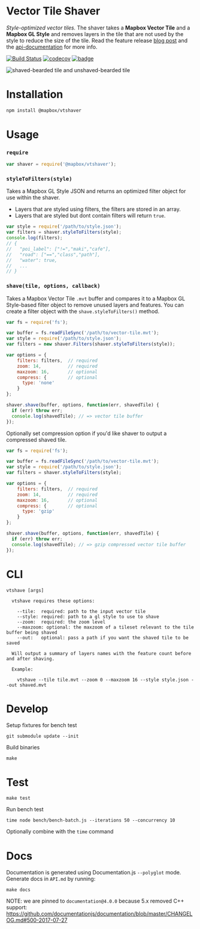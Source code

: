 # Vector Tile Shaver

*Style-optimized vector tiles.* The shaver takes a **Mapbox Vector Tile** and a **Mapbox GL Style** and removes layers in the tile that are not used by the style to reduce the size of the tile. Read the feature release [blog post](https://www.mapbox.com/blog/style-optimized-vector-tiles/) and the [api-documentation](https://www.mapbox.com/api-documentation/#retrieve-tiles) for more info.

[![Build Status](https://travis-ci.com/mapbox/vtshaver.svg?branch=master)](https://travis-ci.com/mapbox/vtshaver)
[![codecov](https://codecov.io/gh/mapbox/vtshaver/branch/master/graph/badge.svg)](https://codecov.io/gh/mapbox/vtshaver)
[![badge](https://mapbox.s3.amazonaws.com/cpp-assets/node-cpp-skel-badge_blue.svg)](https://github.com/mapbox/node-cpp-skel)

![shaved-bearded tile and unshaved-bearded tile](https://user-images.githubusercontent.com/1943001/37542004-e49656b6-2919-11e8-9635-db1b47fcd0fa.jpg)

# Installation

```bash
npm install @mapbox/vtshaver
```

# Usage

### `require`

```javascript
var shaver = require('@mapbox/vtshaver');
```

### `styleToFilters(style)`

Takes a Mapbox GL Style JSON and returns an optimized filter object for use within the shaver.
- Layers that are styled using filters, the filters are stored in an array.
- Layers that are styled but dont contain filters will return `true`.

```javascript
var style = require('/path/to/style.json');
var filters = shaver.styleToFilters(style);
console.log(filters);
// {
//   "poi_label": ["!=","maki","cafe"],
//   "road": ["==","class","path"],
//   "water": true,
//   ...
// }
```

### `shave(tile, options, callback)`

Takes a Mapbox Vector Tile `.mvt` buffer and compares it to a Mapbox GL Style-based filter object to remove unused layers and features. You can create a filter object with the `shave.styleToFilters()` method.

```javascript
var fs = require('fs');

var buffer = fs.readFileSync('/path/to/vector-tile.mvt');
var style = require('/path/to/style.json');
var filters = new shaver.Filters(shaver.styleToFilters(style));

var options = {
    filters: filters,  // required
    zoom: 14,          // required
    maxzoom: 16,       // optional
    compress: {        // optional
      type: 'none'
    }
};

shaver.shave(buffer, options, function(err, shavedTile) {
  if (err) throw err;
  console.log(shavedTile); // => vector tile buffer
});
```

Optionally set compression option if you'd like shaver to output a compressed shaved tile.
```javascript
var fs = require('fs');

var buffer = fs.readFileSync('/path/to/vector-tile.mvt');
var style = require('/path/to/style.json');
var filters = shaver.styleToFilters(style);

var options = {
    filters: filters,  // required
    zoom: 14,          // required
    maxzoom: 16,       // optional
    compress: {        // optional
      type: 'gzip'
    }
};

shaver.shave(buffer, options, function(err, shavedTile) {
  if (err) throw err;
  console.log(shavedTile); // => gzip compressed vector tile buffer
});
```

# CLI
```
vtshave [args]

  vtshave requires these options:

    --tile:  required: path to the input vector tile
    --style: required: path to a gl style to use to shave
    --zoom:  required: the zoom level
    --maxzoom: optional: the maxzoom of a tileset relevant to the tile buffer being shaved
    --out:   optional: pass a path if you want the shaved tile to be saved

  Will output a summary of layers names with the feature count before and after shaving.

  Example:

    vtshave --tile tile.mvt --zoom 0 --maxzoom 16 --style style.json --out shaved.mvt
```

# Develop

Setup fixtures for bench test

```
git submodule update --init
```

Build binaries

```
make
```

# Test

```
make test
```

Run bench test

```
time node bench/bench-batch.js --iterations 50 --concurrency 10
```

Optionally combine with the `time` command

# Docs

Documentation is generated using Documentation.js `--polyglot` mode. Generate docs in `API.md` by running:

```
make docs
```

NOTE: we are pinned to `documentation@4.0.0` because 5.x removed C++ support: https://github.com/documentationjs/documentation/blob/master/CHANGELOG.md#500-2017-07-27
